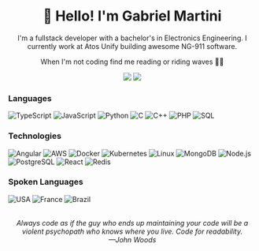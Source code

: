 <h1 align="center">👋 Hello! I'm Gabriel Martini</h1>

<p align="center">
I'm a fullstack developer with a bachelor's in Electronics Engineering.  I currently work at Atos Unify building awesome NG-911 software.  
</p>
<p align="center"> 
When I'm not coding find me reading or riding waves 🏄‍♂️
</p>

<div align="center">
  <a href="mailto:glm101@hotmail.com"><img src="https://img.shields.io/badge/Email-0078D4?style=for-the-badge&logo=microsoft-outlook&logoColor=white"></a>
  <a href="https://www.linkedin.com/in/gabriel-martini"><img src="https://img.shields.io/badge/LinkedIn-0077B5?style=for-the-badge&logo=linkedin&logoColor=white"></a>
</div>

### Languages

![TypeScript](https://img.shields.io/badge/-TypeScript-000?&logo=TypeScript)
![JavaScript](https://img.shields.io/badge/-JavaScript-000?&logo=JavaScript)
![Python](https://img.shields.io/badge/-Python-000?&logo=Python)
![C](https://img.shields.io/badge/-C-000?&logo=C)
![C++](https://img.shields.io/badge/-C++-000?&logo=c%2b%2b&logoColor=00599C)
![PHP](https://img.shields.io/badge/-PHP-000?&logo=PHP&Color=007396)
![SQL](https://img.shields.io/badge/-SQL-000?&logo=MySQL)

### Technologies

![Angular](https://img.shields.io/badge/-Angular-000?&logo=Angular)
![AWS](https://img.shields.io/badge/-AWS-000?&logo=Amazon-AWS&logoColor=F90)
![Docker](https://img.shields.io/badge/-Docker-000?&logo=Docker)
![Kubernetes](https://img.shields.io/badge/-Kubernetes-000?&logo=Kubernetes)
![Linux](https://img.shields.io/badge/-Linux-000?&logo=Linux)
![MongoDB](https://img.shields.io/badge/-MongoDB-000?&logo=MongoDB)
![Node.js](https://img.shields.io/badge/-Node.js-000?&logo=node.js)
![PostgreSQL](https://img.shields.io/badge/-PostgreSQL-000?&logo=PostgreSQL)
![React](https://img.shields.io/badge/-React-000?&logo=React)
![Redis](https://img.shields.io/badge/-Redis-000?&logo=Redis)

### Spoken Languages

<p>
  <img alt="USA" src="https://flagcdn.com/24x18/us.png">
  <img alt="France" src="https://flagcdn.com/24x18/fr.png">
  <img alt="Brazil" src="https://flagcdn.com/24x18/br.png">
</p>

<p align="center">
  <br>
  <text style="font-style: italic;">Always code as if the guy who ends up maintaining your code will be a violent psychopath who knows where you live. Code for readability.<br> —John Woods</text>
</p>



